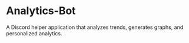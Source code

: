 # Analytics-Bot
A Discord helper application that analyzes trends, generates graphs, and personalized analytics.
